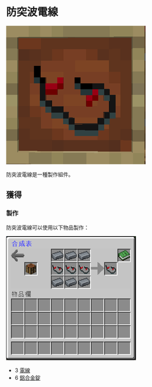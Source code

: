# 防突波電線

![](<../.gitbook/assets/image (95).png>)

防突波電線是一種製作組件。

## 獲得

### 製作

防突波電線可以使用以下物品製作：

![](<../.gitbook/assets/image (96).png>)

* 3 [電線](Wire.md)
* 6 [鋁合金錠](aluminium-alloy-ingot.md)
